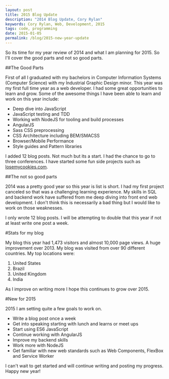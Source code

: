 ```yaml
---
layout: post
title: 2015 Blog Update
description: "2014 Blog Update, Cory Rylan"
keywords: Cory Rylan, Web, Development, 2015
tags: code, programming
date: 2015-01-05
permalink: /blog/2015-new-year-update
---
```



So its time for my year review of 2014 and what I am planning for 2015. So I'll cover the good parts and not so good parts.

##The Good Parts


First of all I graduated with my bachelors in Computer Information Systems (Computer Science) with my Industrial Graphic Design minor. This year was my first
full time year as a web developer. I had some great opportunities to learn and grow. Some of the awesome things I have been able to learn and work on this year include:

- Deep dive into JavaScript
- JavaScript testing and TDD
- Working with NodeJS for tooling and build processes
- AngularJS
- Sass CSS preprocessing
- CSS Architecture including BEM/SMACSS
- Browser/Mobile Performance
- Style guides and Pattern libraries

I added 12 blog posts. Not much but its a start. I had the chance to go to three conferences. I have started some fun side projects
such as <a href="http://losemycookies.com">losemycookies.com</a>.

##The not so good parts

2014 was a pretty good year so this year is list is short. I had my first project canceled so that was a challenging learning experience. My skills in SQL and backend work have suffered from me
deep diving into front end web development. I don't think this is necessarily a bad thing but I would like to work on those weaknesses.

I only wrote 12 blog posts. I will be attempting to double that this year if not at least write one post a week.

#Stats for my blog

My blog this year had 1,473 visitors and almost 10,000 page views. A huge improvement over 2013. My blog was visited from over 90 different countries. My top locations were:

1. United States
1. Brazil
1. United Kingdom
1. India

As I improve on writing more I hope this continues to grow over 2015.

#New for 2015

2015 I am setting quite a few goals to work on.

- Write a blog post once a week
- Get into speaking starting with lunch and learns or meet ups
- Start using ES6 JavaScript
- Continue working with AngularJS
- Improve my backend skills
- Work more with NodeJS
- Get familiar with new web standards such as Web Components, FlexBox and Service Worker

I can't wait to get started and will continue writing and posting my progress. Happy new year!